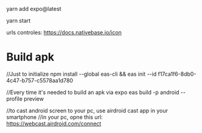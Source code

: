 yarn add expo@latest

yarn start

urls controles: https://docs.nativebase.io/icon

# Build apk

//Just to initialize
npm install --global eas-cli && eas init --id f17ca1f6-8db0-4c47-b757-c5578aa1d780

//Every time it's needed to build an apk via expo
eas build -p android --profile preview

//to cast android screen to your pc, use airdroid cast app in your smartphone
//in your pc, opne this url: https://webcast.airdroid.com/connect
